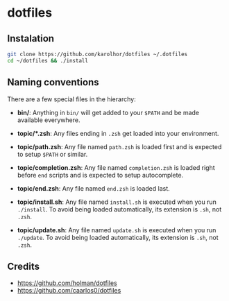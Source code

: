 # dotfiles

## Instalation
```sh
git clone https://github.com/karolhor/dotfiles ~/.dotfiles
cd ~/dotfiles && ./install
```

## Naming conventions
There are a few special files in the hierarchy:

* **bin/**: Anything in `bin/` will get added to your `$PATH` and be made available everywhere.
* **topic/*.zsh**: Any files ending in `.zsh` get loaded into your environment.
* **topic/path.zsh**: Any file named `path.zsh` is loaded first and is expected to setup `$PATH` or similar.

* **topic/completion.zsh**: Any file named `completion.zsh` is loaded right before `end` scripts and is expected to setup autocomplete.

* **topic/end.zsh**: Any file named `end.zsh` is loaded last.

* **topic/install.sh**: Any file named `install.sh` is executed when you run `./install`. To avoid being loaded automatically, its extension is `.sh`, not `.zsh`.

* **topic/update.sh**: Any file named `update.sh` is executed when you run `./update`. To avoid being loaded automatically, its extension is `.sh`, not `.zsh`.

## Credits
* https://github.com/holman/dotfiles
* https://github.com/caarlos0/dotfiles